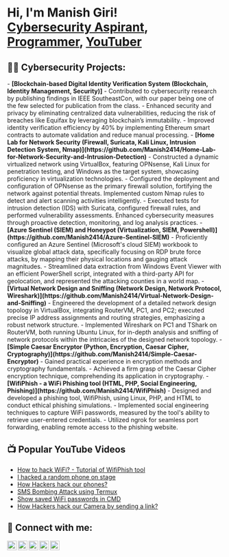 <h1>Hi, I'm Manish Giri! <br/>
  <a href="https://github.com/manish2414">Cybersecurity Aspirant</a>, <a href="https://www.linkedin.com/in/manishgiri24/">Programmer</a>, <a href="https://www.youtube.com/manishtechnical24">YouTuber</a></h1>

<h2>👨‍💻 Cybersecurity Projects:</h2>
- <b>[Blockchain-based Digital Identity Verification System (Blockchain, Identity Management, Security)]</b>
  - Contributed to cybersecurity research by publishing findings in IEEE SoutheastCon, with our paper being one of the few selected for publication from the class.
  - Enhanced security and privacy by eliminating centralized data vulnerabilities, reducing the risk of breaches like Equifax by leveraging blockchain’s immutability.
  - Improved identity verification efficiency by 40% by implementing Ethereum smart contracts to automate validation and reduce manual processing. 
- <b>[Home Lab for Network Security (Firewall, Suricata, Kali Linux, Intrusion Detection System, Nmap)](https://github.com/Manish2414/Home-Lab-for-Network-Security-and-Intrusion-Detection)</b>
  - Constructed a dynamic virtualized network using VirtualBox, featuring OPNsense, Kali Linux for penetration testing, and Windows as the target system, showcasing proficiency in virtualization technologies.
  - Configured the deployment and configuration of OPNsense as the primary firewall solution, fortifying the network against potential threats. Implemented custom Nmap rules to detect and alert scanning activities intelligently.
  - Executed tests for intrusion detection (IDS) with Suricata, configured firewall rules, and performed vulnerability assessments. Enhanced cybersecurity measures through proactive detection, monitoring, and log analysis practices.
- <b>[Azure Sentinel (SIEM) and Honeypot (Virtualization, SIEM, Powershell)](https://github.com/Manish2414/Azure-Sentinel-SIEM)</b>
  - Proficiently configured an Azure Sentinel (Microsoft's cloud SIEM) workbook to visualize global attack data, specifically focusing on RDP brute force attacks, by mapping their physical locations and gauging attack magnitudes.
  - Streamlined data extraction from Windows Event Viewer with an efficient PowerShell script, integrated with a third-party API for geolocation, and represented the attacking counties in a world map.
- <b>[Virtual Network Design and Sniffing (Network Design, Network Protocol, Wireshark)](https://github.com/Manish2414/Virtual-Network-Design-and-Sniffing)</b>
  - Engineered the development of a detailed network design topology in VirtualBox, integrating RouterVM, PC1, and PC2; executed precise IP address assignments and routing strategies, emphasizing a robust network structure.
  - Implemented Wireshark on PC1 and TShark on RouterVM, both running Ubuntu Linux, for in-depth analysis and sniffing of network protocols within the intricacies of the designed network topology.
- <b>[Simple Caesar Encryptor (Python, Encryption, Caesar Cipher, Cryptography)](https://github.com/Manish2414/Simple-Caesar-Encryptor)</b>
  - Gained practical experience in encryption methods and cryptography fundamentals.
  - Achieved a firm grasp of the Caesar Cipher encryption technique, comprehending its application in cryptography.
- <b>[WifiPhish - a WiFi Phishing tool (HTML, PHP, Social Engineering, Phishing)](https://github.com/Manish2414/WifiPhish)</b>
  - Designed and developed a phishing tool, WifiPhish, using Linux, PHP, and HTML to conduct ethical phishing simulations.
  - Implemented social engineering techniques to capture WiFi passwords, measured by the tool's ability to retrieve user-entered credentials.
  - Utilized ngrok for seamless port forwarding, enabling remote access to the phishing website.

<h2>📺 Popular YouTube Videos</h2>

- [How to hack WiFi? - Tutorial of WifiPhish tool](https://fb.watch/p1W_50tC8M/)
- [I hacked a random phone on stage](https://fb.watch/p1WYDKp6jo/)
- [How Hackers hack our phones?](https://youtu.be/36AhDmsk1R4?si=5hNf2kEhfjZXdpaL)
- [SMS Bombing Attack using Termux](https://youtu.be/apAES8qzxJk?si=Td4npp9hhO2SqOGv)
- [Show saved WiFi passwords in CMD](https://youtu.be/8qJfCuav1pQ?si=Vm7VSR9THzDP3Hfr)
- [How Hackers hack our Camera by sending a link?](https://youtu.be/wUIWDsnfPK0)

<h2> 🤳 Connect with me:</h2>

[<img align="left" alt="MGLinkedIn | LinkedIn" width="22px" src="https://manishg10x.com/wp-content/uploads/2023/10/linkedin-svgrepo-com.svg" />][linkedin]
[<img align="left" alt="MGYT | YouTube" width="22px" src="https://manishg10x.com/wp-content/uploads/2023/10/youtube-svgrepo-com.svg" />][youtube]
[<img align="left" alt="MGX | Twitter" width="22px" src="https://manishg10x.com/wp-content/uploads/2023/10/twitter-svgrepo-com.svg" />][twitter]
[<img align="left" alt="MGInsta | Instagram" width="22px" src="https://manishg10x.com/wp-content/uploads/2023/10/instagram-svgrepo-com.svg" />][Instagram]
[<img align="left" alt="MGWeb | Website" width="22px" src="https://manishg10x.com/wp-content/uploads/2023/10/website.svg" />][Website]

[linkedin]: https://linkedin.com/in/manishgiri24
[twitter]: https://twitter.com/talksweird
[youtube]: https://www.youtube.com/manishtechnical24
[instagram]: https://www.instagram.com/manishgiri_24
[Website]: https://www.manishg10x.com
